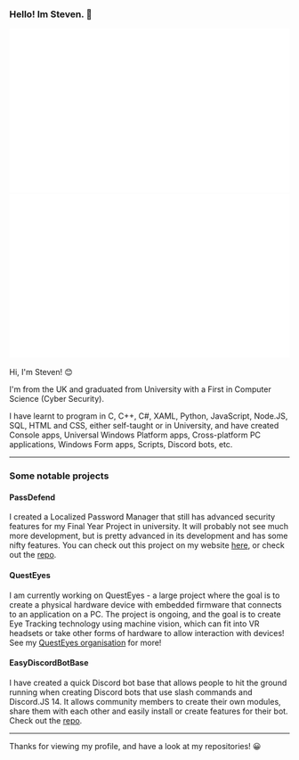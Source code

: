 ### Hello! Im Steven. 👋
![Github Stats Overview](https://github.com/robotprobot/github-stats/blob/master/generated/overview.svg?raw=true)
![Github Stats Overview](https://github.com/robotprobot/github-stats/blob/master/generated/languages.svg?raw=true)

Hi, I'm Steven! 😊

I'm from the UK and graduated from University with a First in Computer Science (Cyber Security).

I have learnt to program in C, C++, C#, XAML, Python, JavaScript, Node.JS, SQL, HTML and CSS, either self-taught or in University, and have created  Console apps, Universal Windows Platform apps, Cross-platform PC applications, Windows Form apps, Scripts, Discord bots, etc.

---
### Some notable projects

#### PassDefend
I created a Localized Password Manager that still has advanced security features for my Final Year Project in university. It will probably not see much more development, but is pretty advanced in its development and has some nifty features.
You can check out this project on my website [here](https://www.stevenwheeler.co.uk/passdefend), or check out the [repo](https://www.github.com/robotprobot/passdefend).

#### QuestEyes
I am currently working on QuestEyes - a large project where the goal is to create a physical hardware device with embedded firmware that connects to an application on a PC. The project is ongoing, and the goal is to create Eye Tracking technology using machine vision, which can fit into VR headsets or take other forms of hardware to allow interaction with devices! See my [QuestEyes organisation](https://github.com/questeyes) for more!

#### EasyDiscordBotBase
I have created a quick Discord bot base that allows people to hit the ground running when creating Discord bots that use slash commands and Discord.JS 14. It allows community members to create their own modules, share them with each other and easily install or create features for their bot. Check out the [repo](https://www.github.com/robotprobot/easydiscordbotbase).

---

Thanks for viewing my profile, and have a look at my repositories! 😀
